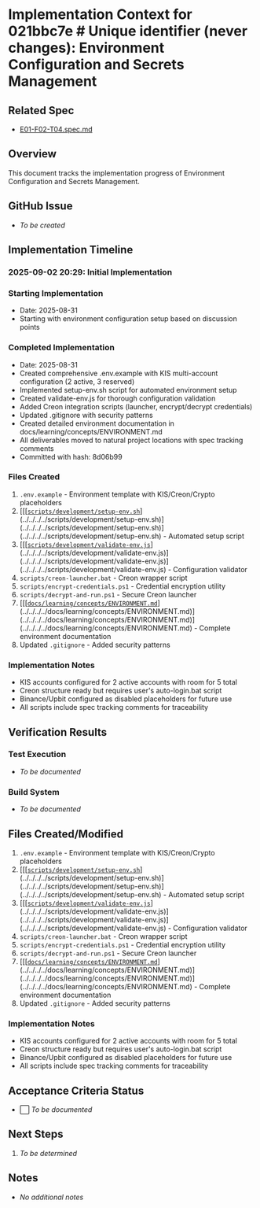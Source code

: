 # Implementation Context for 021bbc7e # Unique identifier (never changes): Environment Configuration and Secrets Management

## Related Spec

- [E01-F02-T04.spec.md](./E01-F02-T04.spec.md)

## Overview

This document tracks the implementation progress of Environment Configuration and Secrets Management.

## GitHub Issue

- *To be created*

## Implementation Timeline

### 2025-09-02 20:29: Initial Implementation

### Starting Implementation
- Date: 2025-08-31
- Starting with environment configuration setup based on discussion points

### Completed Implementation
- Date: 2025-08-31
- Created comprehensive .env.example with KIS multi-account configuration (2 active, 3 reserved)
- Implemented setup-env.sh script for automated environment setup
- Created validate-env.js for thorough configuration validation
- Added Creon integration scripts (launcher, encrypt/decrypt credentials)
- Updated .gitignore with security patterns
- Created detailed environment documentation in docs/learning/concepts/ENVIRONMENT.md
- All deliverables moved to natural project locations with spec tracking comments
- Committed with hash: 8d06b99

### Files Created
1. `.env.example` - Environment template with KIS/Creon/Crypto placeholders
2. [[[[`scripts/development/setup-env.sh`](../../../../scripts/development/setup-env.sh)](../../../../scripts/development/setup-env.sh)](../../../../scripts/development/setup-env.sh)](../../../../scripts/development/setup-env.sh) - Automated setup script
3. [[[[`scripts/development/validate-env.js`](../../../../scripts/development/validate-env.js)](../../../../scripts/development/validate-env.js)](../../../../scripts/development/validate-env.js)](../../../../scripts/development/validate-env.js) - Configuration validator
4. `scripts/creon-launcher.bat` - Creon wrapper script
5. `scripts/encrypt-credentials.ps1` - Credential encryption utility
6. `scripts/decrypt-and-run.ps1` - Secure Creon launcher
7. [[[[`docs/learning/concepts/ENVIRONMENT.md`](../../../../docs/learning/concepts/ENVIRONMENT.md)](../../../../docs/learning/concepts/ENVIRONMENT.md)](../../../../docs/learning/concepts/ENVIRONMENT.md)](../../../../docs/learning/concepts/ENVIRONMENT.md) - Complete environment documentation
8. Updated `.gitignore` - Added security patterns

### Implementation Notes
- KIS accounts configured for 2 active accounts with room for 5 total
- Creon structure ready but requires user's auto-login.bat script
- Binance/Upbit configured as disabled placeholders for future use
- All scripts include spec tracking comments for traceability

## Verification Results

### Test Execution

- *To be documented*

### Build System

- *To be documented*


## Files Created/Modified
1. `.env.example` - Environment template with KIS/Creon/Crypto placeholders
2. [[[[`scripts/development/setup-env.sh`](../../../../scripts/development/setup-env.sh)](../../../../scripts/development/setup-env.sh)](../../../../scripts/development/setup-env.sh)](../../../../scripts/development/setup-env.sh) - Automated setup script
3. [[[[`scripts/development/validate-env.js`](../../../../scripts/development/validate-env.js)](../../../../scripts/development/validate-env.js)](../../../../scripts/development/validate-env.js)](../../../../scripts/development/validate-env.js) - Configuration validator
4. `scripts/creon-launcher.bat` - Creon wrapper script
5. `scripts/encrypt-credentials.ps1` - Credential encryption utility
6. `scripts/decrypt-and-run.ps1` - Secure Creon launcher
7. [[[[`docs/learning/concepts/ENVIRONMENT.md`](../../../../docs/learning/concepts/ENVIRONMENT.md)](../../../../docs/learning/concepts/ENVIRONMENT.md)](../../../../docs/learning/concepts/ENVIRONMENT.md)](../../../../docs/learning/concepts/ENVIRONMENT.md) - Complete environment documentation
8. Updated `.gitignore` - Added security patterns

### Implementation Notes
- KIS accounts configured for 2 active accounts with room for 5 total
- Creon structure ready but requires user's auto-login.bat script
- Binance/Upbit configured as disabled placeholders for future use
- All scripts include spec tracking comments for traceability

## Acceptance Criteria Status

- ⬜ *To be documented*


## Next Steps

1. *To be determined*


## Notes

- *No additional notes*

